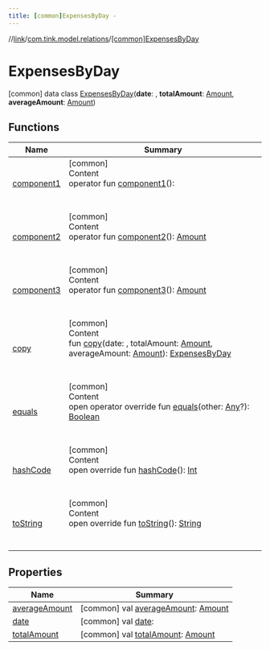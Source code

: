 ```yaml
---
title: [common]ExpensesByDay -
---
```

//[link](../../index.md)/[com.tink.model.relations](../index.md)/[[common]ExpensesByDay](index.md)



# ExpensesByDay  
 [common] data class [ExpensesByDay](index.md)(**date**: <ERROR CLASS>, **totalAmount**: [Amount](../../com.tink.model.misc/[common]-amount/index.md), **averageAmount**: [Amount](../../com.tink.model.misc/[common]-amount/index.md))   


## Functions  
  
|  Name|  Summary| 
|---|---|
| <a name="com.tink.model.relations/ExpensesByDay/component1/#/PointingToDeclaration/"></a>[component1](component1.md)| <a name="com.tink.model.relations/ExpensesByDay/component1/#/PointingToDeclaration/"></a>[common]  <br>Content  <br>operator fun [component1](component1.md)(): <ERROR CLASS>  <br><br><br>
| <a name="com.tink.model.relations/ExpensesByDay/component2/#/PointingToDeclaration/"></a>[component2](component2.md)| <a name="com.tink.model.relations/ExpensesByDay/component2/#/PointingToDeclaration/"></a>[common]  <br>Content  <br>operator fun [component2](component2.md)(): [Amount](../../com.tink.model.misc/[common]-amount/index.md)  <br><br><br>
| <a name="com.tink.model.relations/ExpensesByDay/component3/#/PointingToDeclaration/"></a>[component3](component3.md)| <a name="com.tink.model.relations/ExpensesByDay/component3/#/PointingToDeclaration/"></a>[common]  <br>Content  <br>operator fun [component3](component3.md)(): [Amount](../../com.tink.model.misc/[common]-amount/index.md)  <br><br><br>
| <a name="com.tink.model.relations/ExpensesByDay/copy/##com.tink.model.misc.Amount#com.tink.model.misc.Amount/PointingToDeclaration/"></a>[copy](copy.md)| <a name="com.tink.model.relations/ExpensesByDay/copy/##com.tink.model.misc.Amount#com.tink.model.misc.Amount/PointingToDeclaration/"></a>[common]  <br>Content  <br>fun [copy](copy.md)(date: <ERROR CLASS>, totalAmount: [Amount](../../com.tink.model.misc/[common]-amount/index.md), averageAmount: [Amount](../../com.tink.model.misc/[common]-amount/index.md)): [ExpensesByDay](index.md)  <br><br><br>
| <a name="kotlin/Any/equals/#kotlin.Any?/PointingToDeclaration/"></a>[equals](../../com.tink.service.user/[common]-user-profile-service-impl/index.md#%5Bkotlin%2FAny%2Fequals%2F%23kotlin.Any%3F%2FPointingToDeclaration%2F%5D%2FFunctions%2F1647702525)| <a name="kotlin/Any/equals/#kotlin.Any?/PointingToDeclaration/"></a>[common]  <br>Content  <br>open operator override fun [equals](../../com.tink.service.user/[common]-user-profile-service-impl/index.md#%5Bkotlin%2FAny%2Fequals%2F%23kotlin.Any%3F%2FPointingToDeclaration%2F%5D%2FFunctions%2F1647702525)(other: [Any](https://kotlinlang.org/api/latest/jvm/stdlib/kotlin/-any/index.html)?): [Boolean](https://kotlinlang.org/api/latest/jvm/stdlib/kotlin/-boolean/index.html)  <br><br><br>
| <a name="kotlin/Any/hashCode/#/PointingToDeclaration/"></a>[hashCode](../../com.tink.service.user/[common]-user-profile-service-impl/index.md#%5Bkotlin%2FAny%2FhashCode%2F%23%2FPointingToDeclaration%2F%5D%2FFunctions%2F1647702525)| <a name="kotlin/Any/hashCode/#/PointingToDeclaration/"></a>[common]  <br>Content  <br>open override fun [hashCode](../../com.tink.service.user/[common]-user-profile-service-impl/index.md#%5Bkotlin%2FAny%2FhashCode%2F%23%2FPointingToDeclaration%2F%5D%2FFunctions%2F1647702525)(): [Int](https://kotlinlang.org/api/latest/jvm/stdlib/kotlin/-int/index.html)  <br><br><br>
| <a name="kotlin/Any/toString/#/PointingToDeclaration/"></a>[toString](../../com.tink.service.user/[common]-user-profile-service-impl/index.md#%5Bkotlin%2FAny%2FtoString%2F%23%2FPointingToDeclaration%2F%5D%2FFunctions%2F1647702525)| <a name="kotlin/Any/toString/#/PointingToDeclaration/"></a>[common]  <br>Content  <br>open override fun [toString](../../com.tink.service.user/[common]-user-profile-service-impl/index.md#%5Bkotlin%2FAny%2FtoString%2F%23%2FPointingToDeclaration%2F%5D%2FFunctions%2F1647702525)(): [String](https://kotlinlang.org/api/latest/jvm/stdlib/kotlin/-string/index.html)  <br><br><br>


## Properties  
  
|  Name|  Summary| 
|---|---|
| <a name="com.tink.model.relations/ExpensesByDay/averageAmount/#/PointingToDeclaration/"></a>[averageAmount](average-amount.md)| <a name="com.tink.model.relations/ExpensesByDay/averageAmount/#/PointingToDeclaration/"></a> [common] val [averageAmount](average-amount.md): [Amount](../../com.tink.model.misc/[common]-amount/index.md)   <br>
| <a name="com.tink.model.relations/ExpensesByDay/date/#/PointingToDeclaration/"></a>[date](date.md)| <a name="com.tink.model.relations/ExpensesByDay/date/#/PointingToDeclaration/"></a> [common] val [date](date.md): <ERROR CLASS>   <br>
| <a name="com.tink.model.relations/ExpensesByDay/totalAmount/#/PointingToDeclaration/"></a>[totalAmount](total-amount.md)| <a name="com.tink.model.relations/ExpensesByDay/totalAmount/#/PointingToDeclaration/"></a> [common] val [totalAmount](total-amount.md): [Amount](../../com.tink.model.misc/[common]-amount/index.md)   <br>

